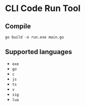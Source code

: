 # CLI Code Run Tool

## Compile
`go build -o run.exe main.go`

## Supported languages
- `exe`
- `go`
- `c`
- `js`
- `ts`
- `v`
- `zig`
- `lua`